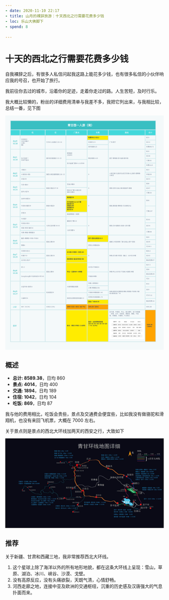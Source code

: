 ```yaml
---
- date: 2020-11-10 22:17
- title: 山月的裸辞旅游：十天西北之行需要花费多少钱
- loc: 乐山大佛脚下
- spend: 8

--- 
```


# 十天的西北之行需要花费多少钱

自我裸辞之后，有很多人私信问起我这路上能花多少钱，也有很多私信的小伙伴响应我的号召，也开始了旅行。

我前往你去过的城市，沿着你的足迹，走着你走过的路。人生苦短，及时行乐。

我大概比较懒的，粉丝的详细费用清单与我差不多，我把它列出来，与我相比较，总结一番，见下图

![](./assets/money.png)

## 概述

+ **总计: 8589.38**，日均 860
+ **景点: 4014**，日均 400
+ **交通: 1894**，日均 189
+ **住宿: 1042**，日均 104
+ **吃饭: 869**，日均 87

我与他的费用相比，吃饭会贵些，景点及交通费会便宜些，比如我没有做骆驼和滑翔机，也没有来回飞机票，大概在 7000 左右。

关于景点则是景点的西北大环线加两天的西安之行，大致如下

![西北大环线](./assets/xibeihuanxian.jpg)

## 推荐

关于新疆、甘肃和西藏三地，我非常推荐西北大环线。

1. 这个星球上除了海洋以外的所有地形地貌，都在这条大环线上呈现：雪山，草原、湖泊、冰川、峡谷、沙漠、戈壁。
1. 没有高原反应，没有头痛欲裂，天朗气清，心情舒畅。
1. 河西走廊之地，连接中亚及欧洲的交通枢纽，沉重的历史感及汉唐强大的气息扑面而来。